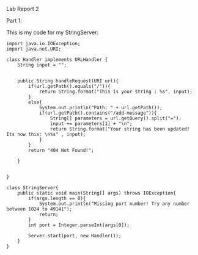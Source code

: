 Lab Report 2  

Part 1:  

This is my code for my StringServer:  
 
    import java.io.IOException;
    import java.net.URI;

    class Handler implements URLHandler {
        String input = "";


        public String handleRequest(URI url){
            if(url.getPath().equals("/")){
                return String.format("This is your string : %s", input);
            }
            else{
                System.out.println("Path: " + url.getPath());
                if(url.getPath().contains("/add-message")){
                    String[] parameters = url.getQuery().split("=");
                    input += parameters[1] + "\n";
                    return String.format("Your string has been updated! Its now this: \n%s" , input);
                }
            }
            return "404 Not Found!";
            
        }


    }

    class StringServer{
        public static void main(String[] args) throws IOException{
            if(args.length == 0){
                System.out.println("Missing port number! Try any number between 1024 to 49141");
                return;
            }
            int port = Integer.parseInt(args[0]);

            Server.start(port, new Handler());
        }
    }

